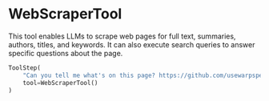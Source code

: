 # WebScraperTool

This tool enables LLMs to scrape web pages for full text, summaries, authors, titles, and keywords. It can also execute search queries to answer specific questions about the page.

```python
ToolStep(
    "Can you tell me what's on this page? https://github.com/usewarpspeed/warpspeed",
    tool=WebScraperTool()
)
```